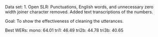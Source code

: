 Data set:
    1. Open SLR:
        Punctuations, English words, and unnecessary zero width joiner character removed.
        Added text transcriptions of the numbers.

Goal:
    To show the effectiveness of cleaning the utterances.

Best WERs:
    mono: 64.01
    tri1: 46.49
    tri2b: 44.78
    tri3b: 40.65